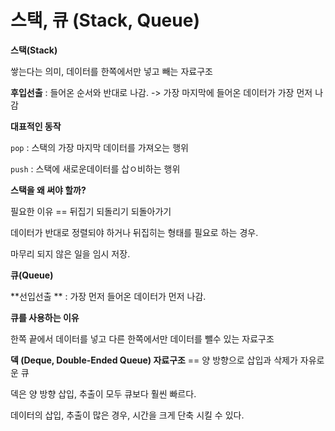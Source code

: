 # 스택, 큐 (Stack, Queue)

**스택(Stack)**

쌓는다는 의미, 데이터를 한쪽에서만 넣고 빼는 자료구조

**후입선출** : 들어온 순서와 반대로 나감. -> 가장 마지막에 들어온 데이터가 가장 먼저 나감



**대표적인 동작**

`pop` : 스택의 가장 마지막 데이터를 가져오는 행위 

`push` : 스택에 새로운데이터를 삽ㅇ비하는 행위  



**스택을 왜 써야 할까?**

필요한 이유 == 뒤집기 되돌리기 되돌아가기 

데이터가 반대로 정렬되야 하거나 뒤집히는 형태를 필요로 하는 경우.

마무리 되지 않은 일을 임시 저장.





**큐(Queue)**

**선입선출 ** : 가장 먼저 들어온 데이터가 먼저 나감.



**큐를 사용하는 이유** 

한쪽 끝에서 데이터를 넣고 다른 한쪽에서만 데이터를 뺄수 있는 자료구조



**덱 (Deque, Double-Ended Queue) 자료구조** == 양 방향으로 삽입과 삭제가 자유로운 큐

덱은 양 방향 삽입, 추출이 모두 큐보다 훨씬 빠르다.

데이터의 삽입, 추출이 많은 경우, 시간을 크게 단축 시킬 수 있다.
